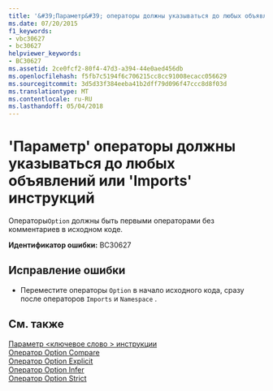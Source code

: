 ```yaml
---
title: '&#39;Параметр&#39; операторы должны указываться до любых объявлений или &#39;Imports&#39; инструкций'
ms.date: 07/20/2015
f1_keywords:
- vbc30627
- bc30627
helpviewer_keywords:
- BC30627
ms.assetid: 2ce0fcf2-80f4-47d3-a394-44e0aed456db
ms.openlocfilehash: f5fb7c5194f6c706215cc8cc91008ecacc056629
ms.sourcegitcommit: 3d5d33f384eeba41b2dff79d096f47ccc8d8f03d
ms.translationtype: MT
ms.contentlocale: ru-RU
ms.lasthandoff: 05/04/2018
---
```

# <a name="39option39-statements-must-precede-any-declarations-or-39imports39-statements"></a>&#39;Параметр&#39; операторы должны указываться до любых объявлений или &#39;Imports&#39; инструкций
Операторы`Option` должны быть первыми операторами без комментариев в исходном коде.  
  
 **Идентификатор ошибки:** BC30627  
  
## <a name="to-correct-this-error"></a>Исправление ошибки  
  
-   Переместите операторы `Option` в начало исходного кода, сразу после операторов `Imports` и `Namespace` .  
  
## <a name="see-also"></a>См. также  
 [Параметр \<ключевое слово > инструкции](../../visual-basic/language-reference/statements/option-keyword-statement.md)  
 [Оператор Option Compare](../../visual-basic/language-reference/statements/option-compare-statement.md)  
 [Оператор Option Explicit](../../visual-basic/language-reference/statements/option-explicit-statement.md)  
 [Оператор Option Infer](../../visual-basic/language-reference/statements/option-infer-statement.md)  
 [Оператор Option Strict](../../visual-basic/language-reference/statements/option-strict-statement.md)

